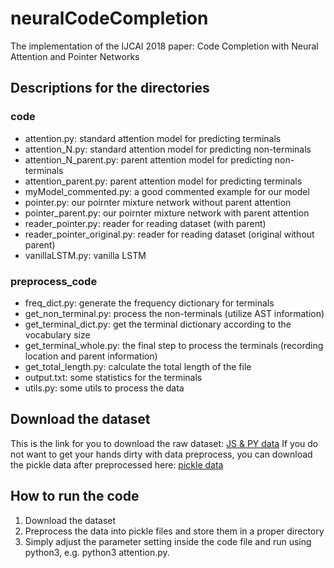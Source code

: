 # neuralCodeCompletion                                                                                              
The implementation of the IJCAI 2018 paper: Code Completion with Neural Attention and Pointer Networks
## Descriptions for the directories
### code
* attention.py: standard attention model for predicting terminals
* attention_N.py: standard attention model for predicting non-terminals
* attention_N_parent.py: parent attention model for predicting non-terminals
* attention_parent.py: parent attention model for predicting terminals
* myModel_commented.py: a good commented example for our model
* pointer.py: our poirnter mixture network without parent attention
* pointer_parent.py: our poirnter mixture network with parent attention
* reader_pointer.py: reader for reading dataset (with parent)
* reader_pointer_original.py: reader for reading dataset (original without parent)
* vanillaLSTM.py: vanilla LSTM

### preprocess_code
* freq_dict.py: generate the frequency dictionary for terminals
* get_non_terminal.py: process the non-terminals (utilize AST information)
* get_terminal_dict.py: get the terminal dictionary according to the vocabulary size
* get_terminal_whole.py: the final step to process the terminals (recording location and parent information)
* get_total_length.py: calculate the total length of the file 
* output.txt: some statistics for the terminals
* utils.py: some utils to process the data

## Download the dataset
This is the link for you to download the raw dataset: [JS & PY data](http://plml.ethz.ch/)
If you do not want to get your hands dirty with data preprocess, you can download the pickle data after preprocessed here: [pickle data](https://drive.google.com/open?id=1EZZuL8Rl3tatvxpIClvO_a8JD_Oid_oY)

## How to run the code
1. Download the dataset
2. Preprocess the data into pickle files and store them in a proper directory
3. Simply adjust the parameter setting inside the code file and run using python3, e.g. python3 attention.py.
